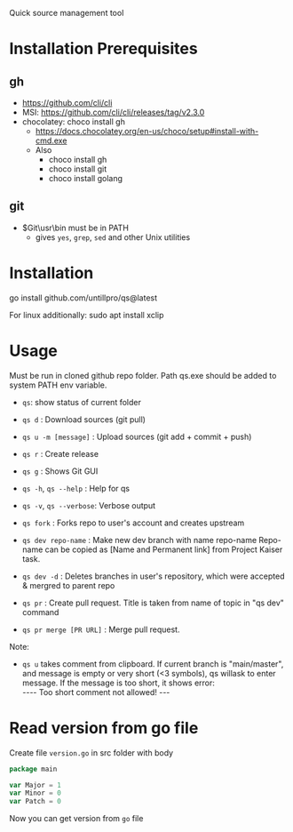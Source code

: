 Quick source management tool

# Installation Prerequisites

## gh
- https://github.com/cli/cli
- MSI: https://github.com/cli/cli/releases/tag/v2.3.0
- chocolatey: choco install gh
  - https://docs.chocolatey.org/en-us/choco/setup#install-with-cmd.exe
  - Also
    - choco install gh
    - choco install git
    - choco install golang

## git

- $Git\usr\bin must be in PATH
  - gives `yes`, `grep`, `sed` and other Unix utilities

# Installation

go install github.com/untillpro/qs@latest

For linux additionally:
  sudo apt install xclip


# Usage
Must be run in cloned github repo folder.
Path qs.exe should be added to system PATH env variable.

- `qs`: show status of current folder

- `qs d`                 : Download sources (git pull)
- `qs u -m [message]`    : Upload sources (git add + commit + push)
- `qs r`                 : Create release
- `qs g`                 : Shows Git GUI
- `qs -h`, `qs --help`   : Help for qs
- `qs -v`, `qs --verbose`: Verbose output

- `qs fork`  		         : Forks repo to user's account and creates upstream
- `qs dev repo-name`     : Make new dev branch with name repo-name
Repo-name can be copied as [Name and Permanent link] from Project Kaiser task. 
- `qs dev -d`         	 : Deletes branches in user's repository, which were accepted & mergred to parent repo
- `qs pr`                : Create pull request. Title is taken from name of topic in "qs dev" command
- `qs pr merge [PR URL]`  : Merge pull request. 

Note:
  - `qs u` takes comment from clipboard. If current branch is "main/master", 
           and message is empty or very short (<3 symbols), qs willask to enter message.
           If the message is too short, it shows error:   
                  ----  Too short comment not allowed! --- 

# Read version from go file
Create file `version.go` in src folder with body
````go
package main

var Major = 1
var Minor = 0
var Patch = 0
````
Now you can get version from `go` file

